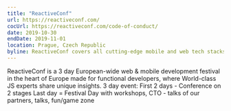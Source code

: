 ```yaml
---
title: "ReactiveConf"
url: https://reactiveconf.com/
cocUrl: https://reactiveconf.com/code-of-conduct/
date: 2019-10-30
endDate: 2019-11-01
location: Prague, Czech Republic
byline: ReactiveConf covers all cutting-edge mobile and web tech stacks.
---
```


ReactiveConf is a 3 day European-wide web & mobile development festival
in the heart of Europe made for functional developers, where World-class JS experts share unique insights.
3 day event:
First 2 days - Conference on 2 stages
Last day = Festival Day with workshops, CTO - talks of our partners, talks, fun/game zone
